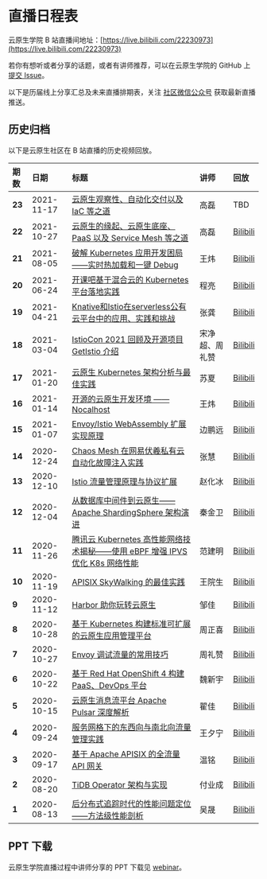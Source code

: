 # 直播日程表

云原生学院 B 站直播间地址：[https://live.bilibili.com/22230973](https://live.bilibili.com/22230973)

若你有想听或者分享的话题，或者有讲师推荐，可以在云原生学院的 GitHub 上 [提交 Issue](https://github.com/cloudnativeto/academy/issues/new)。

以下是历届线上分享汇总及未来直播排期表，关注 [社区微信公众号](https://cloudnative.to/contact/) 获取最新直播推送。

## 历史归档

以下是云原生社区在 B 站直播的历史视频回放。

| **期数** | **日期** | **标题** | **讲师** | **回放** |
| :--- | :--- | :--- | :--- | :--- |
| **23** | 2021-11-17 | [云原生观察性、自动化交付以及 IaC 等之道](https://mp.weixin.qq.com/s/HWXinXoQQ7n7Ch2juzrfJw) |高磊 | TBD |
| **22** | 2021-10-27 | [云原生的缘起、云原生底座、PaaS 以及 Service Mesh 等之道](https://mp.weixin.qq.com/s/ClsQhC030IGVXD-gptAtAA) | 高磊 | [Bilibili](https://www.bilibili.com/video/BV1tR4y1t7p8) |
| **21** | 2021-08-05 | [破解 Kubernetes 应用开发困局——实时热加载和一键 Debug](https://mp.weixin.qq.com/s/uIB02Gq8H435p8UR1eMI6whttps://www.bilibili.com/video/BV1Fh411B7Vb) | 王炜 |[Bilibili](https://www.bilibili.com/video/BV1Fh411B7Vb)|
| **20** | 2021-06-24 | [开课吧基于混合云的 Kubernetes 平台落地实践](https://mp.weixin.qq.com/s/O-OIHmmag_JqEcciRNnTLA) | 程亮 | [Bilibili](https://www.bilibili.com/video/BV1wv411H71q/) |
| **19** | 2021-04-21 | [Knative和Istio在serverless公有云平台中的应用、实践和挑战](https://mp.weixin.qq.com/s/YSkbJnUts2zQsrzEWwMWPg) | 张龚 |[Bilibili](https://www.bilibili.com/video/BV12K4y1o72s/)|
| **18** | 2021-03-04 | [IstioCon 2021 回顾及开源项目 GetIstio 介绍](https://mp.weixin.qq.com/s/u-11OGpVFr71XacD8Qv1Jw) | 宋净超、周礼赞 |[Bilibili](https://bilibili.com/video/BV1RK4y1K7UA)|
| **17** | 2021-01-20 | [云原生 Kubernetes 架构分析与最佳实践](https://mp.weixin.qq.com/s/BOF_4f12CuVkpJ4DQ-P_kg) | 苏夏 |[Bilibili](https://www.bilibili.com/video/BV1kX4y1N7vm)|
| **16** | 2021-01-14 | [开源的云原生开发环境 —— Nocalhost](https://mp.weixin.qq.com/s/CTckgV6v-4O3aRM9yprvfA) | 王炜 |[Bilibili](https://www.bilibili.com/video/BV1ch411C716/)|
| **15** | 2021-01-07 | [Envoy/Istio WebAssembly 扩展实现原理](https://mp.weixin.qq.com/s/9NNWxuPL0DBDHk72d-s5SA) | 边鹏远 |[Bilibili](https://www.bilibili.com/video/BV1eK411u7Gy)|
| **14** | 2020-12-24 | [Chaos Mesh 在网易伏羲私有云自动化故障注入实践](https://mp.weixin.qq.com/s/WdTiQojd9D3QnIjU8ltTiw) | 张慧 |[Bilibili](https://www.bilibili.com/video/BV11t4y1z73b)|
| **13** | 2020-12-10 | [Istio 流量管理原理与协议扩展](https://mp.weixin.qq.com/s/w5dDTgg1V5GSxBZVlrorZA) | 赵化冰 |[Bilibili](https://www.bilibili.com/video/BV1Sf4y1e7mr)|
| **12** | 2020-12-04 | [从数据库中间件到云原生——Apache ShardingSphere 架构演进](https://mp.weixin.qq.com/s/KvcIEYN9QvoncTEs5BnmDg) | 秦金卫 | [Bilibili](https://www.bilibili.com/video/BV1RK4y1V7hV) |
| **11** | 2020-11-26 | [腾讯云 Kubernetes 高性能网络技术揭秘——使用 eBPF 增强 IPVS 优化 K8s 网络性能](https://mp.weixin.qq.com/s/rhe7uPfupYiUlR3WFq17RA) | 范建明 | [Bilibili](https://www.bilibili.com/video/BV1tZ4y1G735) |
| **10** | 2020-11-19 | [APISIX SkyWalking 的最佳实践](https://mp.weixin.qq.com/s/pc_f3UrHt6MOf4o5jFeh4g) | 王院生 | [Bilibili](https://www.bilibili.com/video/BV1rA411x7vB) |
| **9** | 2020-11-12 | [Harbor 助你玩转云原生](https://mp.weixin.qq.com/s/9zuCVBaC9fXmHSdiqymT5Q) | 邹佳 | [Bilibili](https://www.bilibili.com/video/BV17y4y167dP) |
| **8** | 2020-10-28 | [基于 Kubernetes 构建标准可扩展的云原生应用管理平台](https://mp.weixin.qq.com/s/WFyvzKLCNzCe5dZ1IEKXJw) | 周正喜 | [Bilibili](https://www.bilibili.com/video/BV1r5411L7Qr) |
| **7** | 2020-10-27 | [Envoy 调试流量的常用技巧](https://mp.weixin.qq.com/s/he1QPcdPIm5IseoCMTaZaw) | 周礼赞 | [Bilibili](https://www.bilibili.com/video/BV1Qa411A7hF) |
| **6** | 2020-10-22 | [基于 Red Hat OpenShift 4 构建 PaaS、DevOps 平台](https://mp.weixin.qq.com/s/Mx2wbAvK4DVcHAz9olhO4A) | 魏新宇 | [Bilibili](https://www.bilibili.com/video/BV19p4y1k7yA) |
| **5** | 2020-10-15 | [云原生消息流平台 Apache Pulsar 深度解析](https://mp.weixin.qq.com/s/1Iq53A-WhWneBAQ2Jz0r_A) | 翟佳 | [Bilibili](https://www.bilibili.com/video/BV1tV41127PD/) |
| **4** | 2020-09-24 | [服务网格下的东西向与南北向流量管理实践](https://mp.weixin.qq.com/s/YMgIX7Swka6_viQ1lGErGg) | 王夕宁 | [Bilibili](https://www.bilibili.com/video/BV1Gp4y1Y7ex) |
| **3** | 2020-09-17 | [基于 Apache APISIX 的全流量 API 网关](https://mp.weixin.qq.com/s/p8__ZXzOANRD4RkmcuegXA) | 温铭 | [Bilibili](https://www.bilibili.com/video/BV1Gt4y1q7qC) |
| **2** | 2020-08-20 | [TiDB Operator 架构与实现](https://mp.weixin.qq.com/s/csvunkyScbzV1E3ypCTOZA) | 付业成 | [Bilibili](https://www.bilibili.com/video/BV1Zt4y1U74M) |
| **1** | 2020-08-13 | [后分布式追踪时代的性能问题定位——方法级性能剖析](https://mp.weixin.qq.com/s/-i-KP5JTd1mUiMMK0gVRDA) | 吴晟 | [Bilibili](https://www.bilibili.com/video/BV1D541187kC) |

## PPT 下载

云原生学院直播过程中讲师分享的 PPT 下载见 [webinar](https://github.com/cloudnativeto/academy/tree/master/webinar/)。
